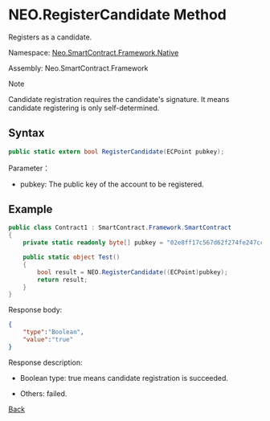 # NEO.RegisterCandidate Method

Registers as a candidate.

Namespace: [Neo.SmartContract.Framework.Native](../../Neo.SmartContract.Framework.Native.md)

Assembly: Neo.SmartContract.Framework

> [!Note]
>
> Candidate registration requires the candidate's signature. It means candidate registering is only self-determined. 

## Syntax

```c#
public static extern bool RegisterCandidate(ECPoint pubkey);
```

Parameter：

- pubkey: The public key of the account to be registered.

## Example

```c#
public class Contract1 : SmartContract.Framework.SmartContract
{
    private static readonly byte[] pubkey = "02e8ff17c567d62f274fe247cc884a2a6cd3b8fd0d779a8c5856289a560accacb4".HexToBytes();

    public static object Test()
    {
        bool result = NEO.RegisterCandidate((ECPoint)pubkey);
        return result;
    }
}
```

Response body:

```json
{
   	"type":"Boolean",
   	"value":"true"
}
```

Response description:

- Boolean type: true means candidate registration is succeeded.

- Others: failed.

[Back](../Neo.md)